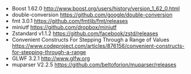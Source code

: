 - Boost 1.62.0 http://www.boost.org/users/history/version_1_62_0.html
- double-conversion https://github.com/google/double-conversion 
- fmt 3.0.1 https://github.com/fmtlib/fmt/releases
- miniutf https://github.com/dropbox/miniutf
- Zstandard v1.1.2 https://github.com/facebook/zstd/releases
- Convenient Constructs For Stepping Through a Range of Values https://www.codeproject.com/articles/876156/convenient-constructs-for-stepping-through-a-range
- GLWF 3.2.1 http://www.glfw.org
- muparser V2.2.5 https://github.com/beltoforion/muparser/releases

